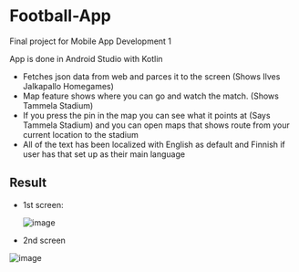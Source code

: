 # Football-App


Final project for Mobile App Development 1

App is done in Android Studio with Kotlin

- Fetches json data from web and parces it to the screen (Shows Ilves Jalkapallo Homegames)
- Map feature shows where you can go and watch the match. (Shows Tammela Stadium)
- If you press the pin in the map you can see what it points at (Says Tammela Stadium) and you can open maps that shows route from your current location to the stadium
- All of the text has been localized with English as default and Finnish if user has that set up as their main language


## Result

- 1st screen:
  
  ![image](https://github.com/Karppimc/Football-App/assets/54446639/78384164-8da6-4ff5-bcf2-baa65219d422)

- 2nd screen
  
![image](https://github.com/Karppimc/Football-App/assets/54446639/36e60367-98ba-465f-a00d-474b5ad1229d)

